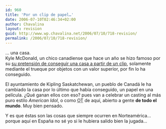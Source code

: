 ```yaml
---
id: 960
title: 'Por un clip de papel…'
date: 2006-07-10T02:46:34+02:00
author: Chavalina
layout: revision
guid: http://www.wp.chavalina.net/2006/07/10/718-revision/
permalink: /2006/07/10/718-revision/
---
```

… una casa.  
Kyle McDonald, un chico canadiense que hace un a&ntilde;o se hizo famoso por su <a href="http://oneredpaperclip.blogspot.com/" target="_blank">su pretensión de conseguir una casa a partir de un clip</a>, solamente mediante el trueque por objetos con un valor superior, por fin lo ha conseguido. 

El ayuntamiento de Kipling Saskatchewan, un pueblo de Canadá le ha cambiado la casa por lo &uacute;ltimo que había conseguido, un papel en una película. &iquest;Qué ganan ellos con eso? pues van a celebrar un casting al más puro estilo <em lang="en">American Idol</em>, o como <acronym title="Operación Tru&ntilde;o, digo, Triunfo">OT</acronym> de aquí, abierto a gente **de todo el mundo**. Muy bien pensado.

Y es que éstas son las cosas que siempre ocurren en Norteamérica… porque aquí en Espa&ntilde;a no sé yo si le hubiera salido bien la jugada…